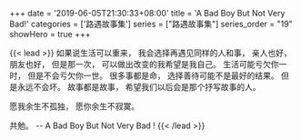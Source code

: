 +++
date = '2019-06-05T21:30:33+08:00'
title = 'A Bad Boy But Not Very Bad!'
categories = ['路遇故事集']
series = ["路遇故事集"]
series_order = "19"
showHero = true
+++

{{< lead >}}
如果说生活可以重来，
我会选择再遇见同样的人和事，
亲人也好，
朋友也好，
但是那一次，
可以做出改变的我希望是我自己。
生活可能亏欠你一时，
但是不会亏欠你一世。
很多事都是命，
选择善待可能不是最好的结果。
但是永远不会坏。
故事都是故事，
希望我们以后会是那个抒写故事的人。

愿我余生不孤独，
愿你余生不寂寞。

共勉。
-- A Bad Boy But Not Very Bad !
{{< /lead >}}
